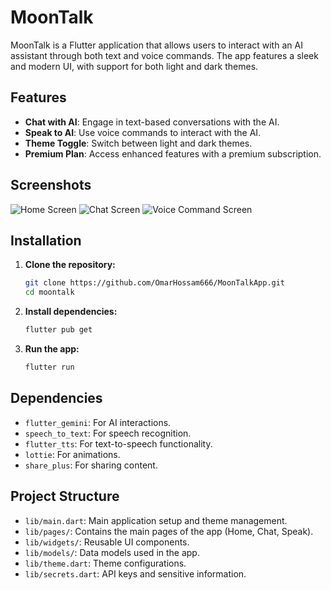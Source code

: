 # MoonTalk

MoonTalk is a Flutter application that allows users to interact with an AI assistant through both text and voice commands. The app features a sleek and modern UI, with support for both light and dark themes.

## Features

- **Chat with AI**: Engage in text-based conversations with the AI.
- **Speak to AI**: Use voice commands to interact with the AI.
- **Theme Toggle**: Switch between light and dark themes.
- **Premium Plan**: Access enhanced features with a premium subscription.

## Screenshots

![Home Screen](screenshots/Home_Screen.jpeg)
![Chat Screen](screenshots/Chat_Screen.jpeg)
![Voice Command Screen](screenshots/Voice_Command_Screen.jpeg)

## Installation

1. **Clone the repository:**
   ```bash
   git clone https://github.com/OmarHossam666/MoonTalkApp.git
   cd moontalk
   ```

2. **Install dependencies:**
   ```bash
   flutter pub get
   ```

3. **Run the app:**
   ```bash
   flutter run
   ```

## Dependencies

- `flutter_gemini`: For AI interactions.
- `speech_to_text`: For speech recognition.
- `flutter_tts`: For text-to-speech functionality.
- `lottie`: For animations.
- `share_plus`: For sharing content.

## Project Structure

- `lib/main.dart`: Main application setup and theme management.
- `lib/pages/`: Contains the main pages of the app (Home, Chat, Speak).
- `lib/widgets/`: Reusable UI components.
- `lib/models/`: Data models used in the app.
- `lib/theme.dart`: Theme configurations.
- `lib/secrets.dart`: API keys and sensitive information.
